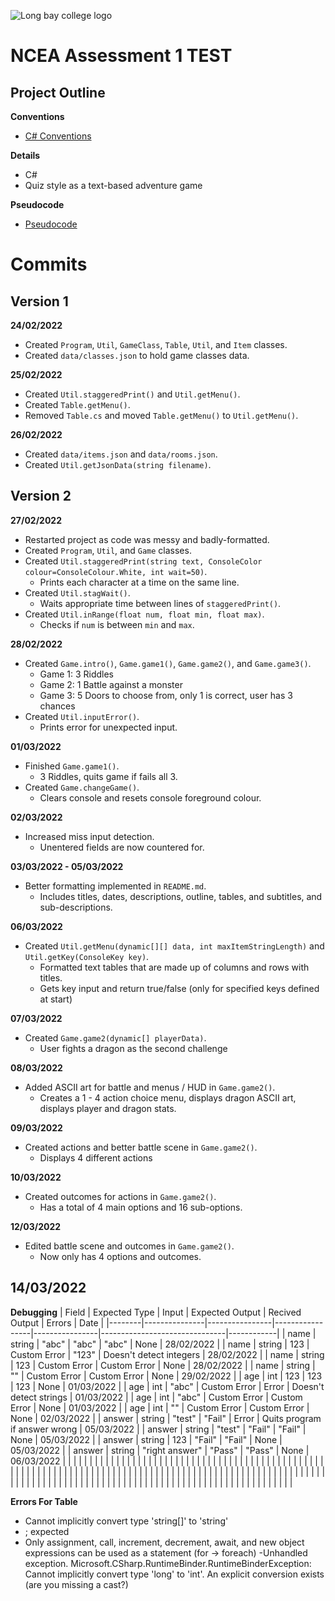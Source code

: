 ![Long bay college logo](https://www.longbaycollege.com/wp-content/uploads/2020/09/Long_Bay_College_Logo_Tag2-1024x141.png)

# NCEA Assessment 1 TEST

## Project Outline

**Conventions**
- [C# Conventions](https://docs.microsoft.com/en-us/dotnet/csharp/fundamentals/coding-style/coding-conventions)

**Details**
- C#
- Quiz style as a text-based adventure game

**Pseudocode**
- [Pseudocode](https://github.com/404-WasFound/ncea-assessment-1/blob/main/pseudocode/type2.txt)

# Commits

## Version 1

**24/02/2022**
- Created `Program`, `Util`, `GameClass`, `Table`, `Util`, and `Item` classes.
- Created `data/classes.json` to hold game classes data.

**25/02/2022**
- Created `Util.staggeredPrint()` and `Util.getMenu()`.
- Created `Table.getMenu()`.
- Removed `Table.cs` and moved `Table.getMenu()` to `Util.getMenu()`.

**26/02/2022**
- Created `data/items.json` and `data/rooms.json`.
- Created `Util.getJsonData(string filename)`.

## Version 2

**27/02/2022**
- Restarted project as code was messy and badly-formatted.
- Created `Program`, `Util`, and `Game` classes.
- Created `Util.staggeredPrint(string text, ConsoleColor colour=ConsoleColour.White, int wait=50)`.
    - Prints each character at a time on the same line.
- Created `Util.stagWait()`.
    - Waits appropriate time between lines of `staggeredPrint()`.
- Created `Util.inRange(float num, float min, float max)`.
    - Checks if `num` is between `min` and `max`.

**28/02/2022**
- Created `Game.intro()`, `Game.game1()`, `Game.game2()`, and `Game.game3()`.
    - Game 1: 3 Riddles
    - Game 2: 1 Battle against a monster
    - Game 3: 5 Doors to choose from, only 1 is correct, user has 3 chances
- Created `Util.inputError()`.
    - Prints error for unexpected input.

**01/03/2022**
- Finished `Game.game1()`.
    - 3 Riddles, quits game if fails all 3.
- Created `Game.changeGame()`.
    - Clears console and resets console foreground colour.

**02/03/2022**
- Increased miss input detection.
    - Unentered fields are now countered for.

**03/03/2022 - 05/03/2022**
- Better formatting implemented in `README.md`.
    - Includes titles, dates, descriptions, outline, tables, and subtitles, and sub-descriptions.

**06/03/2022**
- Created `Util.getMenu(dynamic[][] data, int maxItemStringLength)` and `Util.getKey(ConsoleKey key)`.
    - Formatted text tables that are made up of columns and rows with titles.
    - Gets key input and return true/false (only for specified keys defined at start)

**07/03/2022**
- Created `Game.game2(dynamic[] playerData)`.
    - User fights a dragon as the second challenge

**08/03/2022**
- Added ASCII art for battle and menus / HUD in `Game.game2()`.
    - Creates a 1 - 4 action choice menu, displays dragon ASCII art, displays player and dragon stats.

**09/03/2022**
- Created actions and better battle scene in `Game.game2()`.
    - Displays 4 different actions

**10/03/2022**
- Created outcomes for actions in `Game.game2()`.
    - Has a total of 4 main options and 16 sub-options.

**12/03/2022**
- Edited battle scene and outcomes in `Game.game2()`.
    - Now only has 4 options and outcomes.

**14/03/2022**
-

**Debugging**
| Field  | Expected Type | Input          | Expected Output | Recived Output | Errors                        | Date       |
|--------|---------------|----------------|-----------------|----------------|-------------------------------|------------|
| name   | string        | "abc"          | "abc"           | "abc"          | None                          | 28/02/2022 |
| name   | string        | 123            | Custom Error    | "123"          | Doesn't detect integers       | 28/02/2022 |
| name   | string        | 123            | Custom Error    | Custom Error   | None                          | 28/02/2022 |
| name   | string        | ""             | Custom Error    | Custom Error   | None                          | 29/02/2022 |
| age    | int           | 123            | 123             | 123            | None                          | 01/03/2022 |
| age    | int           | "abc"          | Custom Error    | Error          | Doesn't detect strings        | 01/03/2022 |
| age    | int           | "abc"          | Custom Error    | Custom Error   | None                          | 01/03/2022 |
| age    | int           | ""             | Custom Error    | Custom Error   | None                          | 02/03/2022 |
| answer | string        | "test"         | "Fail"          | Error          | Quits program if answer wrong | 05/03/2022 |
| answer | string        | "test"         | "Fail"          | "Fail"         | None                          | 05/03/2022 |
| answer | string        | 123            | "Fail"          | "Fail"         | None                          | 05/03/2022 |
| answer | string        | "right answer" | "Pass"          | "Pass"         | None                          | 06/03/2022 |
|        |               |                |                 |                |                               |            |
|        |               |                |                 |                |                               |            |
|        |               |                |                 |                |                               |            |
|        |               |                |                 |                |                               |            |
|        |               |                |                 |                |                               |            |
|        |               |                |                 |                |                               |            |
|        |               |                |                 |                |                               |            |
|        |               |                |                 |                |                               |            |
|        |               |                |                 |                |                               |            |
|        |               |                |                 |                |                               |            |
|        |               |                |                 |                |                               |            |
|        |               |                |                 |                |                               |            |
|        |               |                |                 |                |                               |            |
|        |               |                |                 |                |                               |            |
|        |               |                |                 |                |                               |            |
|        |               |                |                 |                |                               |            |
|        |               |                |                 |                |                               |            |
|        |               |                |                 |                |                               |            |
|        |               |                |                 |                |                               |            |
|        |               |                |                 |                |                               |            |



**Errors For Table**
- Cannot implicitly convert type 'string[]' to 'string'
- ; expected
- Only assignment, call, increment, decrement, await, and new object expressions can be used as a statement (for -> foreach)
-Unhandled exception. Microsoft.CSharp.RuntimeBinder.RuntimeBinderException: Cannot implicitly convert type 'long' to 'int'. An explicit conversion exists (are you missing a cast?)